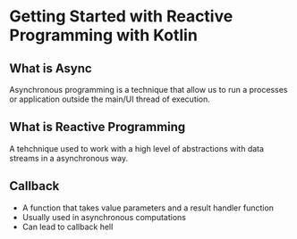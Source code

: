 # Getting Started with Reactive Programming with Kotlin

## What is Async
 Asynchronous programming is a technique that allow us to run a processes or application outside the main/UI thread of execution.
## What is Reactive Programming
A tehchnique used to work with a high level of abstractions with data streams in a asynchronous way.
## Callback
 - A function that takes value parameters and a result handler function
 - Usually used in asynchronous computations
 - Can lead to callback hell